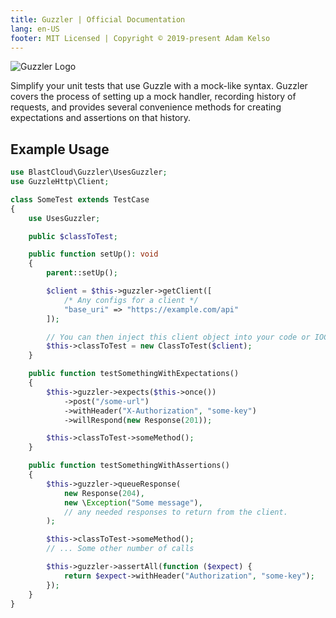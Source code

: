 ```yaml
---
title: Guzzler | Official Documentation
lang: en-US
footer: MIT Licensed | Copyright © 2019-present Adam Kelso
---
```


<img :src="$withBase('/img/guzzler-logo.svg')" alt="Guzzler Logo" />

Simplify your unit tests that use Guzzle with a mock-like syntax. Guzzler covers the process of setting up a mock handler, recording history of requests, and provides several convenience methods for creating expectations and assertions on that history.

## Example Usage

```php
use BlastCloud\Guzzler\UsesGuzzler;
use GuzzleHttp\Client;

class SomeTest extends TestCase
{
    use UsesGuzzler;

    public $classToTest;

    public function setUp(): void
    {
        parent::setUp();

        $client = $this->guzzler->getClient([
            /* Any configs for a client */
            "base_uri" => "https://example.com/api"
        ]);

        // You can then inject this client object into your code or IOC container.
        $this->classToTest = new ClassToTest($client);
    }

    public function testSomethingWithExpectations()
    {
        $this->guzzler->expects($this->once())
            ->post("/some-url")
            ->withHeader("X-Authorization", "some-key")
            ->willRespond(new Response(201));

        $this->classToTest->someMethod();
    }

    public function testSomethingWithAssertions()
    {
        $this->guzzler->queueResponse(
            new Response(204),
            new \Exception("Some message"),
            // any needed responses to return from the client.
        );

        $this->classToTest->someMethod();
        // ... Some other number of calls

        $this->guzzler->assertAll(function ($expect) {
            return $expect->withHeader("Authorization", "some-key");
        });
    }
}
```